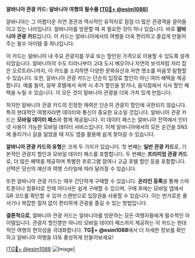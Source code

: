 **알바니아 관광 카드: 알바니아 여행의 필수품 [[TG💪+ @esim1088](https://t.me/s/esim1088)]**

알바니아는 그 아름다운 자연 경관과 역사적인 유적지로 점점 더 많은 관광객을 끌어들이고 있는 나라입니다. 알바니아를 방문할 때 꼭 필요한 것이 하나 있습니다. 바로 **알바니아 관광 카드**입니다. 이 카드는 알바니아에서의 여행을 더욱 편리하고 즐겁게 만들어주는 필수 아이템 중 하나입니다.

이 카드는 알바니아 내 주요 관광지를 무료 또는 할인된 가격으로 이용할 수 있도록 설계되었습니다. 알바니아의 수도 티라나부터 고대 도시 베오이나 자연의 보석처럼 자리 잡은 오르트라니까지, 이 카드를 소지하면 다양한 문화유산과 자연 명소를 마음껏 탐험할 수 있습니다. 또한, 알바니아 관광 카드는 단순히 입장료 할인이 아닌 여러 혜택을 제공합니다. 예를 들어, 일부 호텔에서 숙박 시 추가 할인을 받거나, 음식점에서 식사 할인 혜택을 누릴 수 있습니다. 이 모든 것이 알바니아 관광을 더욱 가치 있게 만듭니다.

하지만 알바니아 관광 카드의 진정한 매력은 단순히 관광지 할인에 국한되지 않습니다. 특히 현대적인 여행자라면 데이터와 통신이 중요한 요소일 것입니다. 알바니아 관광 카드는 **모바일 데이터 패스**와 함께 제공됩니다. 이 데이터 패스는 알바니아 전역에서 인터넷 사용이 가능한 모바일 데이터 서비스입니다. 이제 알바니아에서의 모든 순간을 SNS에 올리거나 길을 잃었을 때 지도 앱을 활용해 쉽게 찾아갈 수 있습니다.

**알바니아 관광 카드의 유형**은 크게 두 가지가 있습니다. 첫 번째는 **일반 관광 카드**로, 기본적인 관광지 할인과 모바일 데이터 패스를 포함합니다. 두 번째는 **프리미엄 관광 카드**로, 더 많은 혜택을 제공하며 특별한 프로그램 참여나 고급 호텔 할인 등을 포함합니다. 선택은 당신의 예산과 여행 스타일에 따라 달라질 수 있습니다.

또한 알바니아 관광 카드는 매우 간단하게 구매할 수 있습니다. **온라인 등록**을 통해 스마트폰이나 컴퓨터로 언제 어디서든 쉽게 구매할 수 있으며, 구매 후에는 모바일 앱에서 QR 코드를 확인할 수 있어 스캔만으로 입장권을 사용할 수 있습니다. 이는 번거로운 줄 서기나 복잡한 절차 없이 편리하게 관광을 즐길 수 있는 방법입니다.

**결론적으로**, 알바니아 관광 카드는 알바니아를 방문하는 모든 여행자들에게 필수적인 아이템입니다. 관광지 할인뿐만 아니라 모바일 데이터 패스까지 제공하는 이 카드는 현대적인 여행의 편의성을 극대화합니다. **TG💪+ @esim1088**에서 더 자세한 정보를 확인하고 알바니아 여행을 더욱 풍성하게 만들어보세요!

[[TG💪+ @esim1088](https://t.me/s/esim1088) ![Image](https://i.postimg.cc/Y0z9fWf4/image.png)]